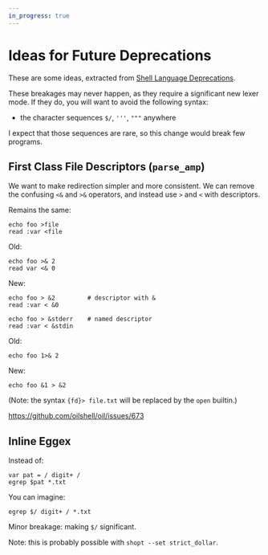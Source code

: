 ```yaml
---
in_progress: true
---
```


Ideas for Future Deprecations
=============================

These are some ideas, extracted from [Shell Language
Deprecations](deprecations.html).

These breakages may never happen, as they require a significant new lexer mode.
If they do, you will want to avoid the following syntax:

- the character sequences `$/`, `'''`, `"""` anywhere

I expect that those sequences are rare, so this change would break few
programs.

<!-- cmark.py expands this -->
<div id="toc">
</div>

## First Class File Descriptors (`parse_amp`)

We want to make redirection simpler and more consistent.  We can remove the
confusing `<&` and `>&` operators, and instead use `>` and `<` with
descriptors.

Remains the same:

    echo foo >file
    read :var <file

Old:

    echo foo >& 2
    read var <& 0

New:

    echo foo > &2         # descriptor with &
    read :var < &0

    echo foo > &stderr    # named descriptor
    read :var < &stdin

Old:

    echo foo 1>& 2

New:

    echo foo &1 > &2

(Note: the syntax `{fd}> file.txt` will be replaced by the `open` builtin.)

<https://github.com/oilshell/oil/issues/673>

## Inline Eggex

Instead of:

    var pat = / digit+ /
    egrep $pat *.txt

You can imagine:

    egrep $/ digit+ / *.txt

Minor breakage: making `$/` significant.

Note: this is probably possible with `shopt --set strict_dollar`.

